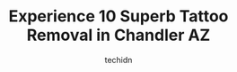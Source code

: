 ---
layout: ampstory
image: https://i0.wp.com/www.depkes.org/wp-content/uploads/2023/06/tattoo-removal-0-in-chandler-az-1685860154.jpeg?resize=640,853
author: techidn
featured: false
description: Discover the impressive array of Tattoo Removal options in Chandler AZ, where you can find 10 of the largest Tattoo Removal establishments in the area. From renowned classics to hidden gems,
title: Experience 10 Superb Tattoo Removal in Chandler AZ
cover:
   title: Experience 10 Superb Tattoo Removal in Chandler AZ
   subtitle: Rickpate
   background: https://www.depkes.org/wp-content/uploads/2023/06/tattoo-removal-0-in-chandler-az-1685860154.jpeg

pages: 
 - layout: thirds
   top: <h1>#1 Rad-A-Tat Tattoo</h1>
   bottom: "<p>My sister and I just came to get our ears pierced. Both of us were taken care by Collin (I believe it was his name) and the piercings were beautiful. The environment is n</p>"
   background: https://www.depkes.org/wp-content/uploads/2023/06/tattoo-removal-1-in-chandler-az-1685860154.jpeg
   backgroundblur: true
 - layout: thirds
   top: <h1>#2 Ideal Image Chandler</h1>
   bottom: "<p>I will start by saying their customer service is fantastic! From beginning to end everyone was so great. I saw Danielle for my fillers. We did 1 syringe at the first visi</p>"
   background: https://www.depkes.org/wp-content/uploads/2023/06/tattoo-removal-2-in-chandler-az-1685860155.jpeg
   cta:
      link: https://www.depkes.org/blog/experience-10-superb-tattoo-removal-in-chandler-az/
      text: Experience 10 Superb Tattoo Removal in Chandler AZ
 - layout: thirds
   top: <h1>#3 Tattoo Shack</h1>
   bottom: "<p>594 N Arizona Ave, Chandler, AZ 85225, United States</p>"
   background: https://www.depkes.org/wp-content/uploads/2023/06/tattoo-removal-3-in-chandler-az-1685860156.jpeg
   cta:
      link: https://www.depkes.org/blog/experience-10-superb-tattoo-removal-in-chandler-az/
      text: Experience 10 Superb Tattoo Removal in Chandler AZ
 - layout: thirds
   top: <h1>#4 Salt & Light Tattoo</h1>
   bottom: "<p>1989 W Elliot Rd # 17, Chandler, AZ 85224, United States</p>"
   background: https://images.unsplash.com/photo-1547366785-564103df7e13?ixlib=rb-4.0.3&ixid=MnwxMjA3fDB8MHxwaG90by1wYWdlfHx8fGVufDB8fHx8&auto=format&fit=crop&w=640&h=853&q=80
   cta:
      link: https://www.depkes.org/blog/experience-10-superb-tattoo-removal-in-chandler-az/
      text: Experience 10 Superb Tattoo Removal in Chandler AZ
 - layout: thirds
   top: <h1>#5 AZ Ink</h1>
   bottom: "<p>920 N Arizona Ave #1, Chandler, AZ 85225, United States</p>"
   background: https://images.unsplash.com/photo-1509114397022-ed747cca3f65?ixlib=rb-4.0.3&ixid=MnwxMjA3fDB8MHxwaG90by1wYWdlfHx8fGVufDB8fHx8&auto=format&fit=crop&w=640&h=853&q=80
   cta:
      link: https://www.depkes.org/blog/experience-10-superb-tattoo-removal-in-chandler-az/
      text: Experience 10 Superb Tattoo Removal in Chandler AZ
 - layout: thirds
   top: <h1>#6 LaserAway</h1>
   bottom: "<p>3305 W Chandler Blvd Ste E04, Chandler, AZ 85226, United States</p>"
   background: https://plus.unsplash.com/premium_photo-1664640458616-3c74f8cb4589?ixlib=rb-4.0.3&ixid=MnwxMjA3fDB8MHxwaG90by1wYWdlfHx8fGVufDB8fHx8&auto=format&fit=crop&w=640&h=853&q=80
   cta:
      link: https://www.depkes.org/blog/experience-10-superb-tattoo-removal-in-chandler-az/
      text: Experience 10 Superb Tattoo Removal in Chandler AZ
 - layout: thirds
   top: <h1>#7 Flawless Faces Med Spa Chandler Botox, Lip Fillers And Laser Hair Removal</h1>
   bottom: "<p>3165 S Alma School Rd # 29, Chandler, AZ 85248, United States</p>"
   background: https://images.unsplash.com/photo-1462556791646-c201b8241a94?ixlib=rb-4.0.3&ixid=MnwxMjA3fDB8MHxwaG90by1wYWdlfHx8fGVufDB8fHx8&auto=format&fit=crop&w=640&h=853&q=80
   cta:
      link: https://www.depkes.org/blog/experience-10-superb-tattoo-removal-in-chandler-az/
      text: Experience 10 Superb Tattoo Removal in Chandler AZ
 - layout: thirds
   middle: Continue reading...
   background: https://images.unsplash.com/photo-1564951434112-64d74cc2a2d7?ixlib=rb-4.0.3&ixid=MnwxMjA3fDB8MHxwaG90by1wYWdlfHx8fGVufDB8fHx8&auto=format&fit=crop&w=640&h=853&q=80
   cta:
      link: https://www.depkes.org/blog/experience-10-superb-tattoo-removal-in-chandler-az/
      text: Experience 10 Superb Tattoo Removal in Chandler AZ
      
---